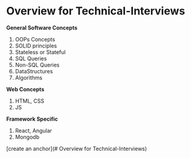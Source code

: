 # Overview for Technical-Interviews

**General Software Concepts**
1. OOPs Concepts
2. SOLID principles
3. Stateless or Stateful 
4. SQL Queries
5. Non-SQL Queries
6. DataStructures 
7. Algorithms 

**Web Concepts**
1. HTML, CSS
2. JS

**Framework Specific** 
1. React, Angular
2. Mongodb







[create an anchor](# Overview for Technical-Interviews)
